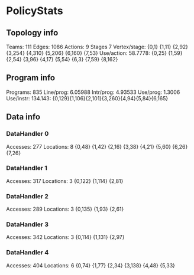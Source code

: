 # PolicyStats
## Topology info
Teams:		111
Edges:		1086
Actions:	9
Stages		7
Vertex/stage:	{0,1} {1,11} {2,92} {3,254} {4,310} {5,206} {6,160} {7,53} 
Use/action:	58.7778: {0,25} {1,59} {2,54} {3,96} {4,17} {5,54} {6,3} {7,59} {8,162} 

## Program info
Programs:	835
Line/prog:	6.05988
Intr/prog:	4.93533
Use/prog:	1.3006
Use/instr:	134.143: {0,129}{1,106}{2,101}{3,260}{4,94}{5,84}{6,165}

## Data info

### DataHandler 0
Accesses:	277
Locations:	8
{0,48} {1,42} {2,16} {3,38} {4,21} {5,60} {6,26} {7,26} 

### DataHandler 1
Accesses:	317
Locations:	3
{0,122} {1,114} {2,81} 

### DataHandler 2
Accesses:	289
Locations:	3
{0,135} {1,93} {2,61} 

### DataHandler 3
Accesses:	342
Locations:	3
{0,114} {1,131} {2,97} 

### DataHandler 4
Accesses:	404
Locations:	6
{0,74} {1,77} {2,34} {3,138} {4,48} {5,33} 